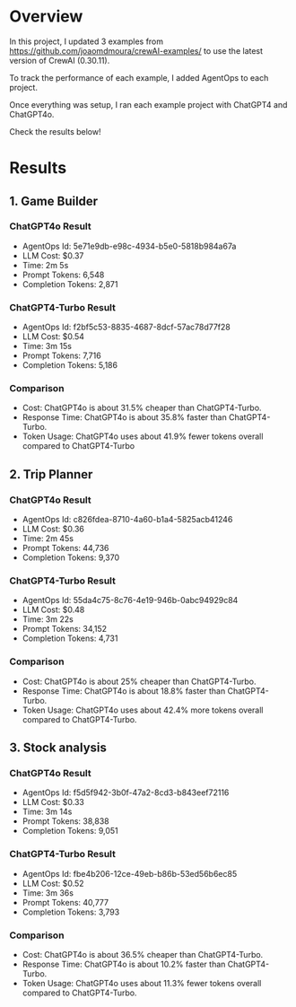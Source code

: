 # Overview

In this project, I updated 3 examples from https://github.com/joaomdmoura/crewAI-examples/ to use the latest version of CrewAI (0.30.11).

To track the performance of each example, I added AgentOps to each project.

Once everything was setup, I ran each example project with ChatGPT4 and ChatGPT4o.

Check the results below!

# Results

## 1. Game Builder

### ChatGPT4o Result

- AgentOps Id: 5e71e9db-e98c-4934-b5e0-5818b984a67a
- LLM Cost: $0.37
- Time: 2m 5s
- Prompt Tokens: 6,548
- Completion Tokens: 2,871

### ChatGPT4-Turbo Result

- AgentOps Id: f2bf5c53-8835-4687-8dcf-57ac78d77f28
- LLM Cost: $0.54
- Time: 3m 15s
- Prompt Tokens: 7,716
- Completion Tokens: 5,186

### Comparison

- Cost: ChatGPT4o is about 31.5% cheaper than ChatGPT4-Turbo.
- Response Time: ChatGPT4o is about 35.8% faster than ChatGPT4-Turbo.
- Token Usage: ChatGPT4o uses about 41.9% fewer tokens overall compared to ChatGPT4-Turbo

## 2. Trip Planner

### ChatGPT4o Result

- AgentOps Id: c826fdea-8710-4a60-b1a4-5825acb41246
- LLM Cost: $0.36
- Time: 2m 45s
- Prompt Tokens: 44,736
- Completion Tokens: 9,370

### ChatGPT4-Turbo Result

- AgentOps Id: 55da4c75-8c76-4e19-946b-0abc94929c84
- LLM Cost: $0.48
- Time: 3m 22s
- Prompt Tokens: 34,152
- Completion Tokens: 4,731

### Comparison

- Cost: ChatGPT4o is about 25% cheaper than ChatGPT4-Turbo.
- Response Time: ChatGPT4o is about 18.8% faster than ChatGPT4-Turbo.
- Token Usage: ChatGPT4o uses about 42.4% more tokens overall compared to ChatGPT4-Turbo.

## 3. Stock analysis

### ChatGPT4o Result

- AgentOps Id: f5d5f942-3b0f-47a2-8cd3-b843eef72116
- LLM Cost: $0.33
- Time: 3m 14s
- Prompt Tokens: 38,838
- Completion Tokens: 9,051

### ChatGPT4-Turbo Result

- AgentOps Id: fbe4b206-12ce-49eb-b86b-53ed56b6ec85
- LLM Cost: $0.52
- Time: 3m 36s
- Prompt Tokens: 40,777
- Completion Tokens: 3,793

### Comparison

- Cost: ChatGPT4o is about 36.5% cheaper than ChatGPT4-Turbo.
- Response Time: ChatGPT4o is about 10.2% faster than ChatGPT4-Turbo.
- Token Usage: ChatGPT4o uses about 11.3% fewer tokens overall compared to ChatGPT4-Turbo.

